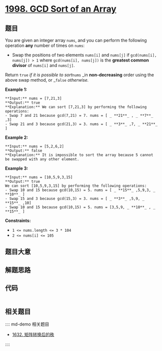 # [1998. GCD Sort of an Array](https://leetcode.com/problems/gcd-sort-of-an-array)

## 题目

You are given an integer array `nums`, and you can perform the following
operation **any** number of times on `nums`:

  * Swap the positions of two elements `nums[i]` and `nums[j]` if `gcd(nums[i], nums[j]) > 1` where `gcd(nums[i], nums[j])` is the **greatest common divisor** of `nums[i]` and `nums[j]`.

Return `true` _if it is possible to sort_`nums` _in **non-decreasing** order
using the above swap method, or _`false` _otherwise._



**Example 1:**

    
    
    **Input:** nums = [7,21,3]
    **Output:** true
    **Explanation:** We can sort [7,21,3] by performing the following operations:
    - Swap 7 and 21 because gcd(7,21) = 7. nums = [ _ **21**_ , _ **7**_ ,3]
    - Swap 21 and 3 because gcd(21,3) = 3. nums = [ _ **3**_ ,7, _ **21**_ ]
    

**Example 2:**

    
    
    **Input:** nums = [5,2,6,2]
    **Output:** false
    **Explanation:** It is impossible to sort the array because 5 cannot be swapped with any other element.
    

**Example 3:**

    
    
    **Input:** nums = [10,5,9,3,15]
    **Output:** true
    We can sort [10,5,9,3,15] by performing the following operations:
    - Swap 10 and 15 because gcd(10,15) = 5. nums = [ _ **15**_ ,5,9,3, _ **10**_ ]
    - Swap 15 and 3 because gcd(15,3) = 3. nums = [ _ **3**_ ,5,9, _ **15**_ ,10]
    - Swap 10 and 15 because gcd(10,15) = 5. nums = [3,5,9, _ **10**_ , _ **15**_ ]
    



**Constraints:**

  * `1 <= nums.length <= 3 * 104`
  * `2 <= nums[i] <= 105`


## 题目大意

## 解题思路

## 代码

```javascript

```

## 相关题目

:::: md-demo 相关题目
- [1632. 矩阵转换后的秩](https://leetcode.com/problems/rank-transform-of-a-matrix)

::::

